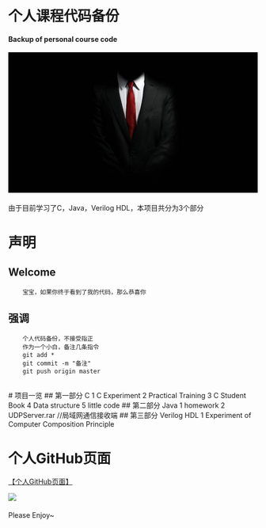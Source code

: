 个人课程代码备份
==============================
#### Backup of personal course code<br>

![](https://raw.githubusercontent.com/primeshao/code/master/img.png)  
<br>由于目前学习了C，Java，Verilog HDL，本项目共分为3个部分

# 声明
## Welcome
		宝宝，如果你终于看到了我的代码，那么恭喜你
## 强调
		个人代码备份，不接受指正
		作为一个小白，备注几条指令
		git add * 
		git commit -m "备注" 
		git push origin master



<br>
# 项目一览
## 第一部分 C
		1	C Experiment
		2	Practical Training
		3	C Student Book
		4	Data structure
		5	little code
## 第二部分 Java
		1	homework
		2	UDPServer.rar //局域网通信接收端
## 第三部分 Verilog	 HDL
		1	Experiment of Computer Composition Principle



<br>


# 个人GitHub页面

[【个人GitHub页面】](https://github.com/primeshao)

![](http://img.blog.csdn.net/20150325202951885)  
<br>Please Enjoy~

